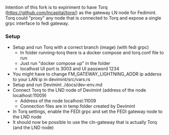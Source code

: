 Intention of this fork is to expiriment to have Torq (https://github.com/lncapital/torq/) as the gateway LN node for Fedimint. Torq could "proxy" any node that is connected to Torq and expose a single grpc interface to fedi gateway.

### Setup

- Setup and run Torq with a correct branch (image) (with fedi grpc)
  - In folder running-torq there is a docker compose and torq.conf file to run
  - Just run "docker compose up" in the folder
  - localhost UI port is 3003 and UI password 1234
- You might have to change FM_GATEWAY_LIGHTNING_ADDR ip adderss to your LAN ip in devimint/src/vars.rs
- Setup and run Devimint ./docs/dev-env.md
- Connect Torq to the LND node of Devimint (address of the node localhost:11009)
  - Address of the node localhost:11009
  - Connection files are in temp folder created by Devimint
- In Torq settings, enable the FEDI grpc and set the FEDI gateway node to the LND node
- It should now be possible to use the cln-gateway that is actually Torq (and the LND node)
